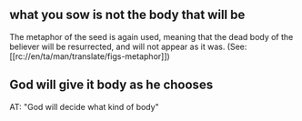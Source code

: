 ## what you sow is not the body that will be ##

The metaphor of the seed is again used, meaning that the dead body of the believer will be resurrected, and will not appear as it was. (See: [[rc://en/ta/man/translate/figs-metaphor]])

## God will give it body as he chooses ##

AT: "God will decide what kind of body"